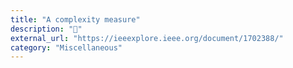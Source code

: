 ```yaml
---
title: "A complexity measure"
description: "📰"
external_url: "https://ieeexplore.ieee.org/document/1702388/"
category: "Miscellaneous"
---
```

